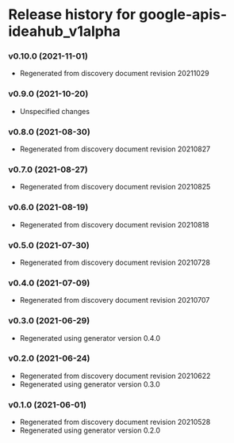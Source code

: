 # Release history for google-apis-ideahub_v1alpha

### v0.10.0 (2021-11-01)

* Regenerated from discovery document revision 20211029

### v0.9.0 (2021-10-20)

* Unspecified changes

### v0.8.0 (2021-08-30)

* Regenerated from discovery document revision 20210827

### v0.7.0 (2021-08-27)

* Regenerated from discovery document revision 20210825

### v0.6.0 (2021-08-19)

* Regenerated from discovery document revision 20210818

### v0.5.0 (2021-07-30)

* Regenerated from discovery document revision 20210728

### v0.4.0 (2021-07-09)

* Regenerated from discovery document revision 20210707

### v0.3.0 (2021-06-29)

* Regenerated using generator version 0.4.0

### v0.2.0 (2021-06-24)

* Regenerated from discovery document revision 20210622
* Regenerated using generator version 0.3.0

### v0.1.0 (2021-06-01)

* Regenerated from discovery document revision 20210528
* Regenerated using generator version 0.2.0

